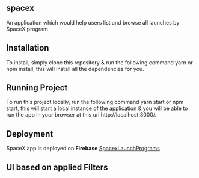## spacex
An application which would help users list and browse all launches by SpaceX program 
## Installation
To install, simply clone this repository & run the following command yarn or npm install, this will install all the dependencies for you.
## Running Project
To run this project locally, run the following command yarn start or npm start, this will start a local instance of the application & you will be able to run the app in your browser at this url http://localhost:3000/.
## Deployment
SpaceX app is deployed on **Firebase** [SpacexLaunchPrograms](https://spacexmissions-v3.web.app/)
## UI based on applied Filters
